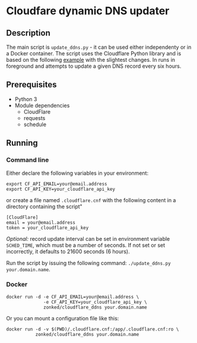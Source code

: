 # Cloudfare dynamic DNS updater

## Description
The main script is `update_ddns.py` - it can be used either independenty or in a Docker container. 
The script uses the Cloudflare Python library and is based on the following [example](https://github.com/cloudflare/python-cloudflare/blob/master/examples/example_update_dynamic_dns.py) with the slightest changes. 
In runs in foreground and attempts to update a given DNS record every six hours. 

## Prerequisites
* Python 3
* Module dependencies
  * CloudFlare
  * requests
  * schedule

## Running

### Command line
Either declare the following variables in your environment:

```
export CF_API_EMAIL=your@email.address
export CF_API_KEY=your_cloudflare_api_key
```

or create a file named `.cloudflare.cnf` with the following content in a directory containing the script"

```
[CloudFlare]
email = your@email.address
token = your_cloudflare_api_key
```

*Optional:* record update interval can be set in environment variable `SCHED_TIME`, which must be a number of seconds. 
If not set or set incorrectly, it defaults to 21600 seconds (6 hours).

Run the script by issuing the following command: `./update_ddns.py your.domain.name`.

### Docker
```
docker run -d -e CF_API_EMAIL=your@email.address \
              -e CF_API_KEY=your_cloudflare_api_key \
              zonked/cloudflare_ddns your.domain.name
```

Or you can mount a configuration file like this:

```
docker run -d -v $(PWD)/.cloudflare.cnf:/app/.cloudflare.cnf:ro \
           zonked/cloudflare_ddns your.domain.name
```
